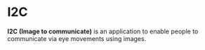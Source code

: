# I2C

**I2C (Image to communicate)** is an application to enable people to communicate via eye movements using images.
